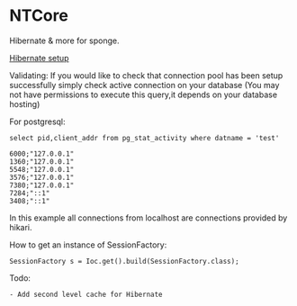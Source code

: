 # NTCore
Hibernate &amp; more for sponge.

[Hibernate setup](https://github.com/NeumimTo/NT-RPG/wiki/Setting-up-a-database)

Validating:
If you would like to check that connection pool has been setup successfully simply check active connection on your database
(You may not have permissions to execute this query,it depends on your database hosting)

For postgresql:

    select pid,client_addr from pg_stat_activity where datname = 'test'

    6000;"127.0.0.1"
    1360;"127.0.0.1"
    5548;"127.0.0.1"
    3576;"127.0.0.1"
    7380;"127.0.0.1"
    7284;"::1"
    3408;"::1"

In this example all connections from localhost are connections provided by hikari.

How to get an instance of SessionFactory:

    SessionFactory s = Ioc.get().build(SessionFactory.class);

Todo:

    - Add second level cache for Hibernate

